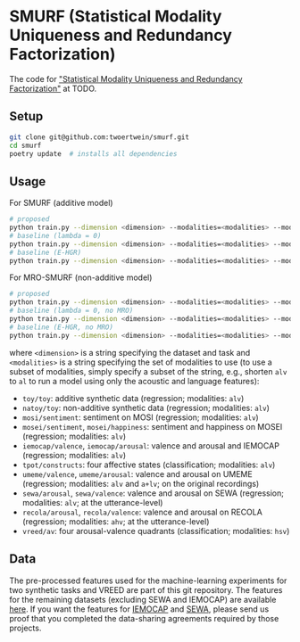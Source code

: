 # SMURF (Statistical Modality Uniqueness and Redundancy Factorization)

The code for ["Statistical Modality Uniqueness and Redundancy Factorization"](https://TODO) at TODO.


## Setup
```sh
git clone git@github.com:twoertwein/smurf.git
cd smurf
poetry update  # installs all dependencies
```

## Usage
For SMURF (additive model)
```sh
# proposed
python train.py --dimension <dimension> --modalities=<modalities> --model=smurf
# baseline (lambda = 0)
python train.py --dimension <dimension> --modalities=<modalities> --model=base
# baseline (E-HGR)
python train.py --dimension <dimension> --modalities=<modalities> --model=ehgr
```

For MRO-SMURF (non-additive model)
```sh
# proposed
python train.py --dimension <dimension> --modalities=<modalities> --model=smurf --interactions=1
# baseline (lambda = 0, no MRO)
python train.py --dimension <dimension> --modalities=<modalities> --model=base --interactions=1
# baseline (E-HGR, no MRO)
python train.py --dimension <dimension> --modalities=<modalities> --model=ehgr --interactions=1
```

where `<dimension>` is a string specifying the dataset and task and `<modalities>` is a string specifying the set of modalities to use (to use a subset of modalities, simply specify a subset of the string, e.g., shorten `alv` to `al` to run a model using only the acoustic and language features):

- `toy/toy`: additive synthetic data (regression; modalities: `alv`)
- `natoy/toy`: non-additive synthetic data (regression; modalities: `alv`)
- `mosi/sentiment`: sentiment on MOSI  (regression; modalities: `alv`)
- `mosei/sentiment`, `mosei/happiness`: sentiment and happiness on MOSEI (regression; modalities: `alv`)
- `iemocap/valence`, `iemocap/arousal`: valence and arousal and IEMOCAP (regression; modalities: `alv`)
- `tpot/constructs`: four affective states (classification; modalities: `alv`)
- `umeme/valence`, `umeme/arousal`: valence and arousal on UMEME (regression; modalities: `alv` and `a+lv`; on the original recordings)
- `sewa/arousal`, `sewa/valence`: valence and arousal on SEWA (regression; modalities: `alv`; at the utterance-level)
- `recola/arousal`, `recola/valence`: valence and arousal on RECOLA (regression; modalities: `ahv`; at the utterance-level)
- `vreed/av`: four arousal-valence quadrants (classification; modalities: `hsv`)

## Data

The pre-processed features used for the machine-learning experiments for two synthetic tasks  and VREED are part of this git repository. The features for the remaining datasets (excluding SEWA and IEMOCAP) are available [here](https://cmu.box.com/s/u2mq4ym5qyk6cy2378b5j9yne9gzwcmp). If you want the features for [IEMOCAP](https://cmu.box.com/s/ivq6zozfbn7s2xusk74tunaafg0rllkq) and [SEWA](https://cmu.box.com/s/rzdgvtchk95mr0jyopeofob1cqprb7l5), please send us proof that you completed the data-sharing agreements required by those projects.
